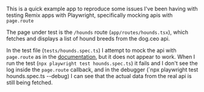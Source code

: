 This is a quick example app to reproduce some issues I've been having with testing Remix apps with Playwright, specifically mocking apis with `page.route`

The page under test is the `/hounds` route (`app/routes/hounds.tsx`), which fetches and displays a list of hound breeds from the dog.ceo api. 

In the test file (`tests/hounds.spec.ts`) I attempt to mock the api with `page.route` as in the [documentation](https://playwright.dev/docs/mock#mock-api-requests), but it does not appear to work. When I run the test (`npx playwright test hounds.spec.ts`) it fails and I don't see the log inside the `page.route` callback, and in the debugger (`npx playwright test hounds.spec.ts --debug) I can see that the actual data from the real api is still being fetched.
